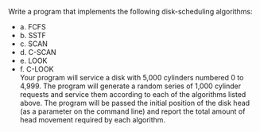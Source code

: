 Write a program that implements the following disk-scheduling algorithms:
* a. FCFS
* b. SSTF
* c. SCAN
* d. C-SCAN
* e. LOOK
* f. C-LOOK  
Your program will service a disk with 5,000 cylinders numbered 0 to
4,999. The program will generate a random series of 1,000 cylinder
requests and service them according to each of the algorithms listed
above. The program will be passed the initial position of the disk head
(as a parameter on the command line) and report the total amount of
head movement required by each algorithm.
